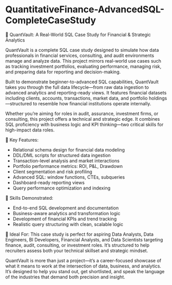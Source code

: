 # QuantitativeFinance-AdvancedSQL-CompleteCaseStudy

💼 QuantVault: A Real-World SQL Case Study for Financial & Strategic Analytics

QuantVault is a complete SQL case study designed to simulate how data professionals in financial services, consulting, and audit environments manage and analyze data. This project mirrors real-world use cases such as tracking investment portfolios, evaluating performance, managing risk, and preparing data for reporting and decision-making.

Built to demonstrate beginner-to-advanced SQL capabilities, QuantVault takes you through the full data lifecycle—from raw data ingestion to advanced analytics and reporting-ready views. It features financial datasets including clients, accounts, transactions, market data, and portfolio holdings—structured to resemble how financial institutions operate internally.

Whether you’re aiming for roles in audit, assurance, investment firms, or consulting, this project offers a technical and strategic edge. It combines SQL proficiency with business logic and KPI thinking—two critical skills for high-impact data roles.

🧠 Key Features:
- Relational schema design for financial data modeling
- DDL/DML scripts for structured data ingestion
- Transaction-level analysis and market interactions
- Portfolio performance metrics: ROI, P&L, Drawdown
- Client segmentation and risk profiling
- Advanced SQL: window functions, CTEs, subqueries
- Dashboard-ready reporting views
- Query performance optimization and indexing

🎯 Skills Demonstrated:
- End-to-end SQL development and documentation
- Business-aware analytics and transformation logic
- Development of financial KPIs and trend tracking
- Realistic query structuring with clean, scalable logic

📌 Ideal For:
This case study is perfect for aspiring Data Analysts, Data Engineers, BI Developers, Financial Analysts, and Data Scientists targeting finance, audit, consulting, or investment roles. It’s structured to help recruiters assess both your technical skillset and strategic mindset.

QuantVault is more than just a project—it’s a career-focused showcase of what it means to work at the intersection of data, business, and analytics. It’s designed to help you stand out, get shortlisted, and speak the language of the industries that demand both precision and insight.
